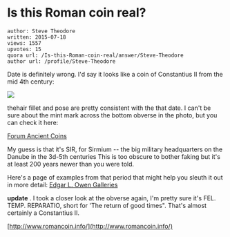 # Is this Roman coin real?

	author: Steve Theodore
	written: 2015-07-18
	views: 1557
	upvotes: 15
	quora url: /Is-this-Roman-coin-real/answer/Steve-Theodore
	author url: /profile/Steve-Theodore


Date is definitely wrong. I'd say it looks like a coin of Constantius II from the mid 4th century:



![](https://qph.fs.quoracdn.net/main-qimg-7bfeeba460a8163dd53f1b754a628407)


thehair fillet and pose are pretty consistent with the that date. I can't be sure about the mint mark across the bottom obverse in the photo, but you can check it here:

[Forum Ancient Coins](http://www.forumancientcoins.com/numiswiki/view.asp?key=mint%20marks)

My guess is that it's SIR, for Sirmium -- the big military headquarters on the Danube in the 3d-5th centuries This is too obscure to bother faking but it's at least 200 years newer than you were told.

Here's a page of examples from that period that might help you sleuth it out in more detail: [Edgar L. Owen Galleries](http://www.edgarlowen.com/roman-imperial-coins-late.shtml)

__update__  . I took a closer look at the obverse again, I'm pretty sure it's FEL. TEMP. REPARATIO, short for 'The return of good times". That's almost certainly a Constantius II.

[http://www.romancoin.info/](http://www.romancoin.info/)

